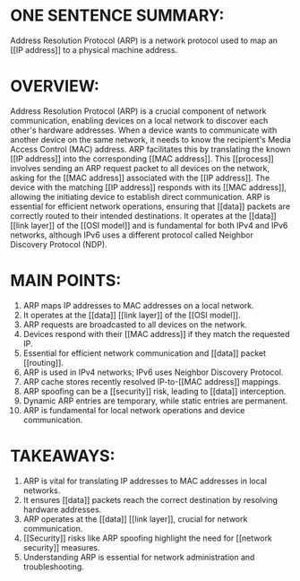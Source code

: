 # ONE SENTENCE SUMMARY:
Address Resolution Protocol (ARP) is a network protocol used to map an [[IP address]] to a physical machine address.

# OVERVIEW:
Address Resolution Protocol (ARP) is a crucial component of network communication, enabling devices on a local network to discover each other's hardware addresses. When a device wants to communicate with another device on the same network, it needs to know the recipient's Media Access Control (MAC) address. ARP facilitates this by translating the known [[IP address]] into the corresponding [[MAC address]]. This [[process]] involves sending an ARP request packet to all devices on the network, asking for the [[MAC address]] associated with the [[IP address]]. The device with the matching [[IP address]] responds with its [[MAC address]], allowing the initiating device to establish direct communication. ARP is essential for efficient network operations, ensuring that [[data]] packets are correctly routed to their intended destinations. It operates at the [[data]] [[link layer]] of the [[OSI model]] and is fundamental for both IPv4 and IPv6 networks, although IPv6 uses a different protocol called Neighbor Discovery Protocol (NDP).

# MAIN POINTS:
1. ARP maps IP addresses to MAC addresses on a local network.
2. It operates at the [[data]] [[link layer]] of the [[OSI model]].
3. ARP requests are broadcasted to all devices on the network.
4. Devices respond with their [[MAC address]] if they match the requested IP.
5. Essential for efficient network communication and [[data]] packet [[routing]].
6. ARP is used in IPv4 networks; IPv6 uses Neighbor Discovery Protocol.
7. ARP cache stores recently resolved IP-to-[[MAC address]] mappings.
8. ARP spoofing can be a [[security]] risk, leading to [[data]] interception.
9. Dynamic ARP entries are temporary, while static entries are permanent.
10. ARP is fundamental for local network operations and device communication.

# TAKEAWAYS:
1. ARP is vital for translating IP addresses to MAC addresses in local networks.
2. It ensures [[data]] packets reach the correct destination by resolving hardware addresses.
3. ARP operates at the [[data]] [[link layer]], crucial for network communication.
4. [[Security]] risks like ARP spoofing highlight the need for [[network security]] measures.
5. Understanding ARP is essential for network administration and troubleshooting.